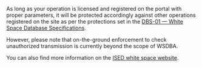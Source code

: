 As long as your operation is licensed and registered on the portal with proper parameters, it will be protected accordingly against other operations registered on the site as per the protections set in the [DBS-01 — White Space Database Specifications](http://www.ic.gc.ca/eic/site/smt-gst.nsf/eng/sf10928.html).

However, please note that on-the-ground enforcement to check unauthorized transmission is currently beyond the scope of WSDBA.

You can also find more information on the [ISED white space website](http://www.ic.gc.ca/eic/site/smt-gst.nsf/eng/h_sf10498.html).

